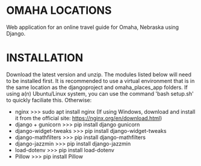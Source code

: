 # OMAHA LOCATIONS
Web application for an online travel guide for Omaha, Nebraska using Django. 


# INSTALLATION
Download the latest version and unzip. The modules listed below will need to be installed first. It is recommended to use a virtual environment that is in the same location as the djangoproject and omaha_places_app folders. If using a(n) Ubuntu/Linux system, you can use the command 'bash setup.sh' to quickly faciliate this. Otherwise:

- nginx >>> sudo apt install nginx (If using Windows, download and install it from the official site: https://nginx.org/en/download.html)
- django + gunicorn >>> pip install django gunicorn
- django-widget-tweaks >>> pip install django-widget-tweaks
- django-mathfilters >>> pip install django-mathfilters
- django-jazzmin >>> pip install django-jazzmin
- load-dotenv >>> pip install load-dotenv
- Pillow >>> pip install Pillow